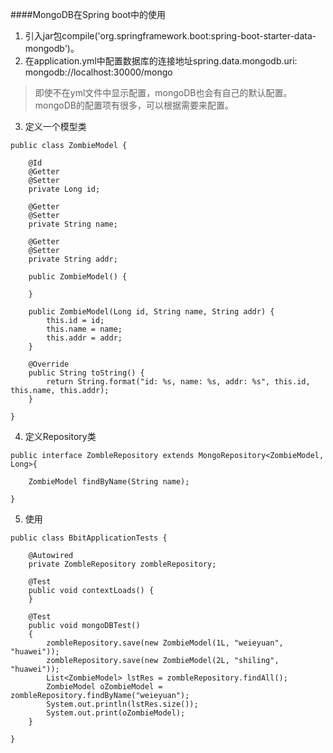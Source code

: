 ####MongoDB在Spring boot中的使用
1. 引入jar包compile('org.springframework.boot:spring-boot-starter-data-mongodb')。
2. 在application.yml中配置数据库的连接地址spring.data.mongodb.uri: mongodb://localhost:30000/mongo
> 即使不在yml文件中显示配置，mongoDB也会有自己的默认配置。
> mongoDB的配置项有很多，可以根据需要来配置。
3. 定义一个模型类

```
public class ZombieModel {

	@Id
	@Getter
	@Setter
	private Long id;

	@Getter
	@Setter
	private String name;

	@Getter
	@Setter
	private String addr;

	public ZombieModel() {

	}

	public ZombieModel(Long id, String name, String addr) {
		this.id = id;
		this.name = name;
		this.addr = addr;
	}

	@Override
	public String toString() {
		return String.format("id: %s, name: %s, addr: %s", this.id, this.name, this.addr);
	}

}
```
4. 定义Repository类

```
public interface ZombleRepository extends MongoRepository<ZombieModel, Long>{

	ZombieModel findByName(String name);
	
}
```

5. 使用

```
public class BbitApplicationTests {

	@Autowired
	private ZombleRepository zombleRepository;
	
	@Test
	public void contextLoads() {
	}
	
	@Test
	public void mongoDBTest()
	{
		zombleRepository.save(new ZombieModel(1L, "weieyuan", "huawei"));
		zombleRepository.save(new ZombieModel(2L, "shiling", "huawei"));
		List<ZombieModel> lstRes = zombleRepository.findAll();
		ZombieModel oZombieModel = zombleRepository.findByName("weieyuan");
		System.out.println(lstRes.size());
		System.out.print(oZombieModel);
	}

}
```

